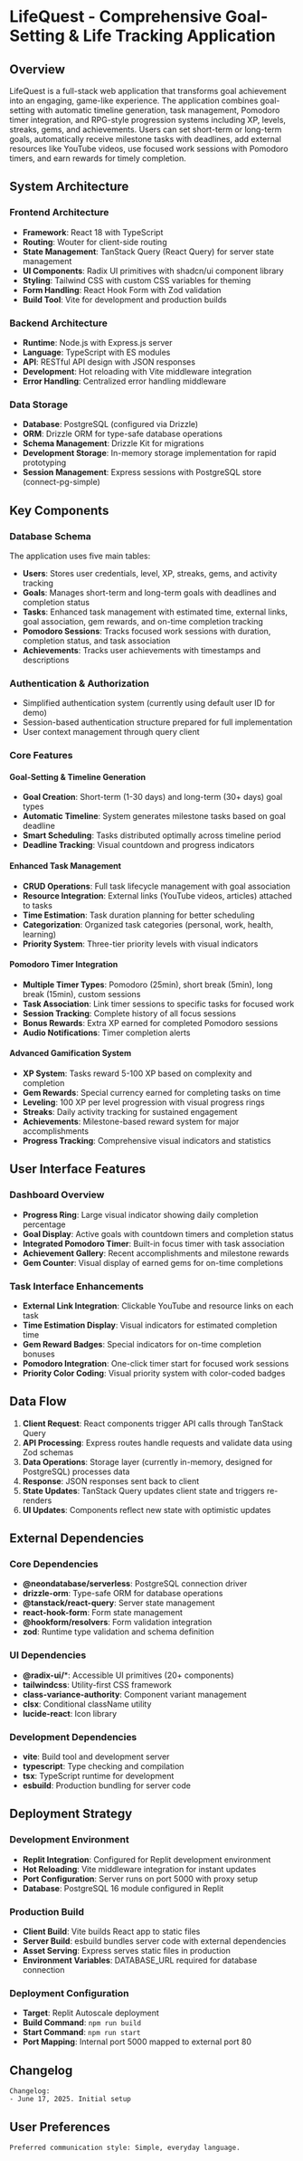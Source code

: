 # LifeQuest - Comprehensive Goal-Setting & Life Tracking Application

## Overview

LifeQuest is a full-stack web application that transforms goal achievement into an engaging, game-like experience. The application combines goal-setting with automatic timeline generation, task management, Pomodoro timer integration, and RPG-style progression systems including XP, levels, streaks, gems, and achievements. Users can set short-term or long-term goals, automatically receive milestone tasks with deadlines, add external resources like YouTube videos, use focused work sessions with Pomodoro timers, and earn rewards for timely completion.

## System Architecture

### Frontend Architecture
- **Framework**: React 18 with TypeScript
- **Routing**: Wouter for client-side routing
- **State Management**: TanStack Query (React Query) for server state management
- **UI Components**: Radix UI primitives with shadcn/ui component library
- **Styling**: Tailwind CSS with custom CSS variables for theming
- **Form Handling**: React Hook Form with Zod validation
- **Build Tool**: Vite for development and production builds

### Backend Architecture
- **Runtime**: Node.js with Express.js server
- **Language**: TypeScript with ES modules
- **API**: RESTful API design with JSON responses
- **Development**: Hot reloading with Vite middleware integration
- **Error Handling**: Centralized error handling middleware

### Data Storage
- **Database**: PostgreSQL (configured via Drizzle)
- **ORM**: Drizzle ORM for type-safe database operations
- **Schema Management**: Drizzle Kit for migrations
- **Development Storage**: In-memory storage implementation for rapid prototyping
- **Session Management**: Express sessions with PostgreSQL store (connect-pg-simple)

## Key Components

### Database Schema
The application uses five main tables:
- **Users**: Stores user credentials, level, XP, streaks, gems, and activity tracking
- **Goals**: Manages short-term and long-term goals with deadlines and completion status
- **Tasks**: Enhanced task management with estimated time, external links, goal association, gem rewards, and on-time completion tracking
- **Pomodoro Sessions**: Tracks focused work sessions with duration, completion status, and task association
- **Achievements**: Tracks user achievements with timestamps and descriptions

### Authentication & Authorization
- Simplified authentication system (currently using default user ID for demo)
- Session-based authentication structure prepared for full implementation
- User context management through query client

### Core Features

#### Goal-Setting & Timeline Generation
- **Goal Creation**: Short-term (1-30 days) and long-term (30+ days) goal types
- **Automatic Timeline**: System generates milestone tasks based on goal deadline
- **Smart Scheduling**: Tasks distributed optimally across timeline period
- **Deadline Tracking**: Visual countdown and progress indicators

#### Enhanced Task Management
- **CRUD Operations**: Full task lifecycle management with goal association
- **Resource Integration**: External links (YouTube videos, articles) attached to tasks
- **Time Estimation**: Task duration planning for better scheduling
- **Categorization**: Organized task categories (personal, work, health, learning)
- **Priority System**: Three-tier priority levels with visual indicators

#### Pomodoro Timer Integration
- **Multiple Timer Types**: Pomodoro (25min), short break (5min), long break (15min), custom sessions
- **Task Association**: Link timer sessions to specific tasks for focused work
- **Session Tracking**: Complete history of all focus sessions
- **Bonus Rewards**: Extra XP earned for completed Pomodoro sessions
- **Audio Notifications**: Timer completion alerts

#### Advanced Gamification System
- **XP System**: Tasks reward 5-100 XP based on complexity and completion
- **Gem Rewards**: Special currency earned for completing tasks on time
- **Leveling**: 100 XP per level progression with visual progress rings
- **Streaks**: Daily activity tracking for sustained engagement
- **Achievements**: Milestone-based reward system for major accomplishments
- **Progress Tracking**: Comprehensive visual indicators and statistics

## User Interface Features

### Dashboard Overview
- **Progress Ring**: Large visual indicator showing daily completion percentage
- **Goal Display**: Active goals with countdown timers and completion status
- **Integrated Pomodoro Timer**: Built-in focus timer with task association
- **Achievement Gallery**: Recent accomplishments and milestone rewards
- **Gem Counter**: Visual display of earned gems for on-time completions

### Task Interface Enhancements
- **External Link Integration**: Clickable YouTube and resource links on each task
- **Time Estimation Display**: Visual indicators for estimated completion time
- **Gem Reward Badges**: Special indicators for on-time completion bonuses
- **Pomodoro Integration**: One-click timer start for focused work sessions
- **Priority Color Coding**: Visual priority system with color-coded badges

## Data Flow

1. **Client Request**: React components trigger API calls through TanStack Query
2. **API Processing**: Express routes handle requests and validate data using Zod schemas
3. **Data Operations**: Storage layer (currently in-memory, designed for PostgreSQL) processes data
4. **Response**: JSON responses sent back to client
5. **State Updates**: TanStack Query updates client state and triggers re-renders
6. **UI Updates**: Components reflect new state with optimistic updates

## External Dependencies

### Core Dependencies
- **@neondatabase/serverless**: PostgreSQL connection driver
- **drizzle-orm**: Type-safe ORM for database operations
- **@tanstack/react-query**: Server state management
- **react-hook-form**: Form state management
- **@hookform/resolvers**: Form validation integration
- **zod**: Runtime type validation and schema definition

### UI Dependencies
- **@radix-ui/***: Accessible UI primitives (20+ components)
- **tailwindcss**: Utility-first CSS framework
- **class-variance-authority**: Component variant management
- **clsx**: Conditional className utility
- **lucide-react**: Icon library

### Development Dependencies
- **vite**: Build tool and development server
- **typescript**: Type checking and compilation
- **tsx**: TypeScript runtime for development
- **esbuild**: Production bundling for server code

## Deployment Strategy

### Development Environment
- **Replit Integration**: Configured for Replit development environment
- **Hot Reloading**: Vite middleware integration for instant updates
- **Port Configuration**: Server runs on port 5000 with proxy setup
- **Database**: PostgreSQL 16 module configured in Replit

### Production Build
- **Client Build**: Vite builds React app to static files
- **Server Build**: esbuild bundles server code with external dependencies
- **Asset Serving**: Express serves static files in production
- **Environment Variables**: DATABASE_URL required for database connection

### Deployment Configuration
- **Target**: Replit Autoscale deployment
- **Build Command**: `npm run build`
- **Start Command**: `npm run start`
- **Port Mapping**: Internal port 5000 mapped to external port 80

## Changelog

```
Changelog:
- June 17, 2025. Initial setup
```

## User Preferences

```
Preferred communication style: Simple, everyday language.
```